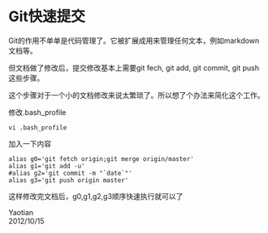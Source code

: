 # Git快速提交

Git的作用不单单是代码管理了。它被扩展成用来管理任何文本，例如markdown文档等。

但文档做了修改后，提交修改基本上需要git fech, git add, git commit, git push这些步骤。

这个步骤对于一个小的文档修改来说太繁琐了。所以想了个办法来简化这个工作。

修改.bash_profile

    vi .bash_profile

加入一下内容
    
	alias g0='git fetch origin;git merge origin/master'
	alias g1='git add -u'
	#alias g2='git commit -m "`date`"'
	alias g3='git push origin master'

这样修改完文档后，g0,g1,g2,g3顺序快速执行就可以了


Yaotian   
2012/10/15
